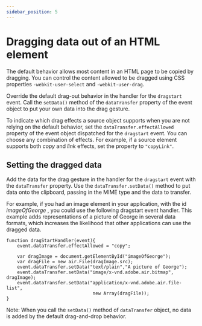 ```yaml
---
sidebar_position: 5
---
```


# Dragging data out of an HTML element

The default behavior allows most content in an HTML page to be copied by
dragging. You can control the content allowed to be dragged using CSS properties
`-webkit-user-select` and `-webkit-user-drag`.

Override the default drag-out behavior in the handler for the `dragstart` event.
Call the `setData()` method of the `dataTransfer` property of the event object
to put your own data into the drag gesture.

To indicate which drag effects a source object supports when you are not relying
on the default behavior, set the `dataTransfer.effectAllowed` property of the
event object dispatched for the `dragstart` event. You can choose any
combination of effects. For example, if a source element supports both _copy_
and _link_ effects, set the property to `"copyLink"`.

## Setting the dragged data

Add the data for the drag gesture in the handler for the `dragstart` event with
the `dataTransfer` property. Use the `dataTransfer.setData()` method to put data
onto the clipboard, passing in the MIME type and the data to transfer.

For example, if you had an image element in your application, with the id
_imageOfGeorge_ , you could use the following dragstart event handler. This
example adds representations of a picture of George in several data formats,
which increases the likelihood that other applications can use the dragged data.

```
function dragStartHandler(event){
	event.dataTransfer.effectAllowed = "copy";

	var dragImage = document.getElementById("imageOfGeorge");
	var dragFile = new air.File(dragImage.src);
	event.dataTransfer.setData("text/plain","A picture of George");
	event.dataTransfer.setData("image/x-vnd.adobe.air.bitmap", dragImage);
	event.dataTransfer.setData("application/x-vnd.adobe.air.file-list",
								new Array(dragFile));
}
```

Note: When you call the `setData()` method of `dataTransfer` object, no data is
added by the default drag-and-drop behavior.
